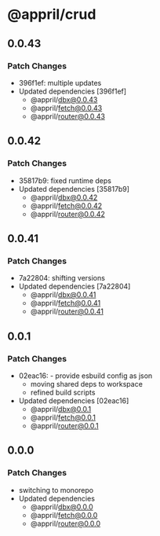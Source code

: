 # @appril/crud

## 0.0.43

### Patch Changes

- 396f1ef: multiple updates
- Updated dependencies [396f1ef]
  - @appril/dbx@0.0.43
  - @appril/fetch@0.0.43
  - @appril/router@0.0.43

## 0.0.42

### Patch Changes

- 35817b9: fixed runtime deps
- Updated dependencies [35817b9]
  - @appril/dbx@0.0.42
  - @appril/fetch@0.0.42
  - @appril/router@0.0.42

## 0.0.41

### Patch Changes

- 7a22804: shifting versions
- Updated dependencies [7a22804]
  - @appril/dbx@0.0.41
  - @appril/fetch@0.0.41
  - @appril/router@0.0.41

## 0.0.1

### Patch Changes

- 02eac16: - provide esbuild config as json
  - moving shared deps to workspace
  - refined build scripts
- Updated dependencies [02eac16]
  - @appril/dbx@0.0.1
  - @appril/fetch@0.0.1
  - @appril/router@0.0.1

## 0.0.0

### Patch Changes

- switching to monorepo
- Updated dependencies
  - @appril/dbx@0.0.0
  - @appril/fetch@0.0.0
  - @appril/router@0.0.0
